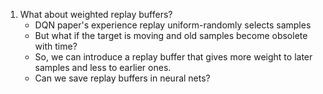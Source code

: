 1. What about weighted replay buffers?
	- DQN paper's experience replay uniform-randomly selects samples
	- But what if the target is moving and old samples become obsolete with time?
	- So, we can introduce a replay buffer that gives more weight to later samples and less to earlier ones.
	- Can we save replay buffers in neural nets?